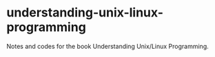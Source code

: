 # understanding-unix-linux-programming
Notes and codes for the book Understanding Unix/Linux Programming.
